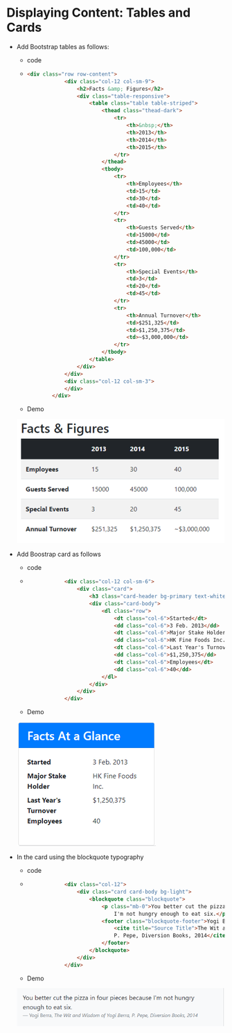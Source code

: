 # Displaying Content: Tables and Cards

* Add Bootstrap tables as follows:
  * code
  * ```html
    <div class="row row-content">
                <div class="col-12 col-sm-9">
                    <h2>Facts &amp; Figures</h2>
                    <div class="table-responsive">
                        <table class="table table-striped">
                            <thead class="thead-dark">
                                <tr>
                                    <th>&nbsp;</th>
                                    <th>2013</th>
                                    <th>2014</th>
                                    <th>2015</th>
                                </tr>
                            </thead>
                            <tbody>
                                <tr>
                                    <th>Employees</th>
                                    <td>15</td>
                                    <td>30</td>
                                    <td>40</td>
                                </tr>
                                <tr>
                                    <th>Guests Served</th>
                                    <td>15000</td>
                                    <td>45000</td>
                                    <td>100,000</td>
                                </tr>
                                <tr>
                                    <th>Special Events</th>
                                    <td>3</td>
                                    <td>20</td>
                                    <td>45</td>
                                </tr>
                                <tr>
                                    <th>Annual Turnover</th>
                                    <td>$251,325</td>
                                    <td>$1,250,375</td>
                                    <td>~$3,000,000</td>
                                </tr>
                            </tbody>
                        </table>
                    </div>
                </div>
                <div class="col-12 col-sm-3">
                </div>
            </div>
    ```
  * Demo

  ![](/front-end-web-ui-frameworks-and-tools-bootstrap-4/assets/W2_3Tables.png)
* Add Boostrap card as follows

  * code
  * ```html
                <div class="col-12 col-sm-6">
                    <div class="card">
                        <h3 class="card-header bg-primary text-white">Facts At a Glance</h3>
                        <div class="card-body">
                            <dl class="row">
                                <dt class="col-6">Started</dt>
                                <dd class="col-6">3 Feb. 2013</dd>
                                <dt class="col-6">Major Stake Holder</dt>
                                <dd class="col-6">HK Fine Foods Inc.</dd>
                                <dt class="col-6">Last Year's Turnover</dt>
                                <dd class="col-6">$1,250,375</dd>
                                <dt class="col-6">Employees</dt>
                                <dd class="col-6">40</dd>
                            </dl>
                        </div>
                    </div>
                </div>
    ```
  * Demo

  ![](/front-end-web-ui-frameworks-and-tools-bootstrap-4/assets/W2_3Card1.png)

* In the card using the blockquote typography

  * code

  * ```html
                <div class="col-12">
                    <div class="card card-body bg-light">
                        <blockquote class="blockquote">
                            <p class="mb-0">You better cut the pizza in four pieces because
                                I'm not hungry enough to eat six.</p>
                            <footer class="blockquote-footer">Yogi Berra,
                                <cite title="Source Title">The Wit and Wisdom of Yogi Berra,
                                P. Pepe, Diversion Books, 2014</cite>
                            </footer>
                        </blockquote>
                    </div>
                </div>
    ```
  * Demo

  ![](/front-end-web-ui-frameworks-and-tools-bootstrap-4/assets/W2_3Card2.png)



